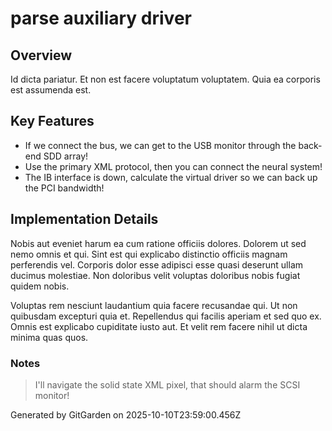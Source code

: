 # parse auxiliary driver

## Overview
Id dicta pariatur. Et non est facere voluptatum voluptatem. Quia ea corporis est assumenda est.

## Key Features
- If we connect the bus, we can get to the USB monitor through the back-end SDD array!
- Use the primary XML protocol, then you can connect the neural system!
- The IB interface is down, calculate the virtual driver so we can back up the PCI bandwidth!

## Implementation Details
Nobis aut eveniet harum ea cum ratione officiis dolores. Dolorem ut sed nemo omnis et qui. Sint est qui explicabo distinctio officiis magnam perferendis vel. Corporis dolor esse adipisci esse quasi deserunt ullam ducimus molestiae. Non doloribus velit voluptas doloribus nobis fugiat quidem nobis.
 Voluptas rem nesciunt laudantium quia facere recusandae qui. Ut non quibusdam excepturi quia et. Repellendus qui facilis aperiam et sed quo ex. Omnis est explicabo cupiditate iusto aut. Et velit rem facere nihil ut dicta minima quas quos.

### Notes
> I'll navigate the solid state XML pixel, that should alarm the SCSI monitor!

Generated by GitGarden on 2025-10-10T23:59:00.456Z